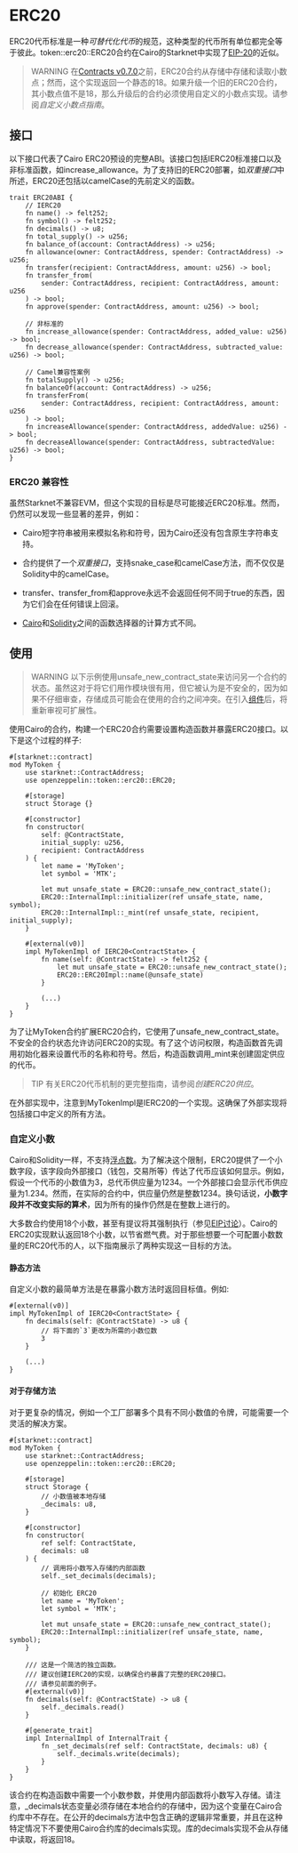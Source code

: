 # ERC20
ERC20代币标准是一种*可替代化代币*的规范，这种类型的代币所有单位都完全等于彼此。token::erc20::ERC20合约在Cairo的Starknet中实现了[EIP-20](https://eips.ethereum.org/EIPS/eip-20)的近似。

> WARNING
在[Contracts v0.7.0](https://github.com/OpenZeppelin/cairo-contracts/releases/tag/v0.7.0)之前，ERC20合约从存储中存储和读取小数点；然而，这个实现返回一个静态的18。如果升级一个旧的ERC20合约，其小数点值不是18，那么升级后的合约必须使用自定义的小数点实现。请参阅*自定义小数点指南*。

## 接口
以下接口代表了Cairo ERC20预设的完整ABI。该接口包括IERC20标准接口以及非标准函数，如increase_allowance。为了支持旧的ERC20部署，如*双重接口*中所述，ERC20还包括以camelCase的先前定义的函数。
```
trait ERC20ABI {
    // IERC20
    fn name() -> felt252;
    fn symbol() -> felt252;
    fn decimals() -> u8;
    fn total_supply() -> u256;
    fn balance_of(account: ContractAddress) -> u256;
    fn allowance(owner: ContractAddress, spender: ContractAddress) -> u256;
    fn transfer(recipient: ContractAddress, amount: u256) -> bool;
    fn transfer_from(
        sender: ContractAddress, recipient: ContractAddress, amount: u256
    ) -> bool;
    fn approve(spender: ContractAddress, amount: u256) -> bool;

    // 非标准的
    fn increase_allowance(spender: ContractAddress, added_value: u256) -> bool;
    fn decrease_allowance(spender: ContractAddress, subtracted_value: u256) -> bool;

    // Camel兼容性案例
    fn totalSupply() -> u256;
    fn balanceOf(account: ContractAddress) -> u256;
    fn transferFrom(
        sender: ContractAddress, recipient: ContractAddress, amount: u256
    ) -> bool;
    fn increaseAllowance(spender: ContractAddress, addedValue: u256) -> bool;
    fn decreaseAllowance(spender: ContractAddress, subtractedValue: u256) -> bool;
}
```

### ERC20 兼容性
虽然Starknet不兼容EVM，但这个实现的目标是尽可能接近ERC20标准。然而，仍然可以发现一些显著的差异，例如：

* Cairo短字符串被用来模拟名称和符号，因为Cairo还没有包含原生字符串支持。

* 合约提供了一个*双重接口*，支持snake_case和camelCase方法，而不仅仅是Solidity中的camelCase。

* transfer、transfer_from和approve永远不会返回任何不同于true的东西，因为它们会在任何错误上回滚。

* [Cairo](https://github.com/starkware-libs/cairo/blob/7dd34f6c57b7baf5cd5a30c15e00af39cb26f7e1/crates/cairo-lang-starknet/src/contract.rs#L39-L48)和[Solidity](https://solidity-by-example.org/function-selector/)之间的函数选择器的计算方式不同。

## 使用
> WARNING
以下示例使用unsafe_new_contract_state来访问另一个合约的状态。虽然这对于将它们用作模块很有用，但它被认为是不安全的，因为如果不仔细审查，存储成员可能会在使用的合约之间冲突。在引入[组件](https://community.starknet.io/t/cairo-1-contract-syntax-is-evolving/94794#extensibility-and-components-11)后，将重新审视可扩展性。

使用Cairo的合约，构建一个ERC20合约需要设置构造函数并暴露ERC20接口。以下是这个过程的样子:
```
#[starknet::contract]
mod MyToken {
    use starknet::ContractAddress;
    use openzeppelin::token::erc20::ERC20;

    #[storage]
    struct Storage {}

    #[constructor]
    fn constructor(
        self: @ContractState,
        initial_supply: u256,
        recipient: ContractAddress
    ) {
        let name = 'MyToken';
        let symbol = 'MTK';

        let mut unsafe_state = ERC20::unsafe_new_contract_state();
        ERC20::InternalImpl::initializer(ref unsafe_state, name, symbol);
        ERC20::InternalImpl::_mint(ref unsafe_state, recipient, initial_supply);
    }

    #[external(v0)]
    impl MyTokenImpl of IERC20<ContractState> {
        fn name(self: @ContractState) -> felt252 {
            let mut unsafe_state = ERC20::unsafe_new_contract_state();
            ERC20::ERC20Impl::name(@unsafe_state)
        }

        (...)
    }
}
```

为了让MyToken合约扩展ERC20合约，它使用了unsafe_new_contract_state。不安全的合约状态允许访问ERC20的实现。有了这个访问权限，构造函数首先调用初始化器来设置代币的名称和符号。然后，构造函数调用_mint来创建固定供应的代币。

> TIP
有关ERC20代币机制的更完整指南，请参阅*创建ERC20供应*。

在外部实现中，注意到MyTokenImpl是IERC20的一个实现。这确保了外部实现将包括接口中定义的所有方法。

### 自定义小数
Cairo和Solidity一样，不支持[浮点数](https://en.wikipedia.org//wiki/Floating-point_arithmetic)。为了解决这个限制，ERC20提供了一个小数字段，该字段向外部接口（钱包，交易所等）传达了代币应该如何显示。例如，假设一个代币的小数值为3，总代币供应量为1234。一个外部接口会显示代币供应量为1.234。然而，在实际的合约中，供应量仍然是整数1234。换句话说，**小数字段并不改变实际的算术**，因为所有的操作仍然是在整数上进行的。

大多数合约使用18个小数，甚至有提议将其强制执行（参见[EIP讨论](https://github.com/ethereum/EIPs/issues/724)）。Cairo的ERC20实现默认返回18个小数，以节省燃气费。对于那些想要一个可配置小数数量的ERC20代币的人，以下指南展示了两种实现这一目标的方法。

#### 静态方法
自定义小数的最简单方法是在暴露小数方法时返回目标值。例如:
```
#[external(v0)]
impl MyTokenImpl of IERC20<ContractState> {
    fn decimals(self: @ContractState) -> u8 {
        // 将下面的`3`更改为所需的小数位数
        3
    }

    (...)
}
```

#### 对于存储方法
对于更复杂的情况，例如一个工厂部署多个具有不同小数值的令牌，可能需要一个灵活的解决方案。
```
#[starknet::contract]
mod MyToken {
    use starknet::ContractAddress;
    use openzeppelin::token::erc20::ERC20;

    #[storage]
    struct Storage {
        // 小数值被本地存储
        _decimals: u8,
    }

    #[constructor]
    fn constructor(
        ref self: ContractState,
        decimals: u8
    ) {
        // 调用将小数写入存储的内部函数
        self._set_decimals(decimals);

        // 初始化 ERC20
        let name = 'MyToken';
        let symbol = 'MTK';

        let mut unsafe_state = ERC20::unsafe_new_contract_state();
        ERC20::InternalImpl::initializer(ref unsafe_state, name, symbol);
    }

    /// 这是一个简洁的独立函数。
    /// 建议创建IERC20的实现，以确保合约暴露了完整的ERC20接口。
    /// 请参见前面的例子。
    #[external(v0)]
    fn decimals(self: @ContractState) -> u8 {
        self._decimals.read()
    }

    #[generate_trait]
    impl InternalImpl of InternalTrait {
        fn _set_decimals(ref self: ContractState, decimals: u8) {
            self._decimals.write(decimals);
        }
    }
}
```

该合约在构造函数中需要一个小数参数，并使用内部函数将小数写入存储。请注意，_decimals状态变量必须存储在本地合约的存储中，因为这个变量在Cairo合约库中不存在。在公开的decimals方法中包含正确的逻辑非常重要，并且在这种特定情况下不要使用Cairo合约库的decimals实现。库的decimals实现不会从存储中读取，将返回18。